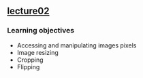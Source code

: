 ## [lecture02](https://github.com/KaiyueSun98/Visual-Recognition-Robotic-Arm/blob/main/Opencv-Tutorial/Part%202/lecture02.ipynb)

### Learning objectives

- Accessing and manipulating images pixels
- Image resizing
- Cropping
- Flipping
